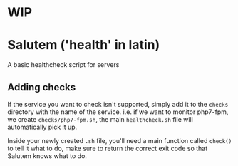 # WIP

# Salutem ('health' in latin)

A basic healthcheck script for servers

## Adding checks

If the service you want to check isn't supported, simply add it to the `checks` directory with the name of the service.
i.e. if we want to monitor php7-fpm, we create `checks/php7-fpm.sh`, the main `healthcheck.sh` file will automatically pick it up.

Inside your newly created `.sh` file, you'll need a main function called `check()` to tell it what to do, make sure
to return the correct exit code so that Salutem knows what to do.
